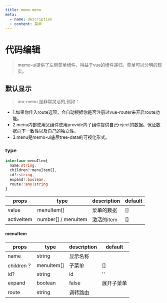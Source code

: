 ```yaml
---
title: memo-menu
meta:
  - name: description
  - content: 菜单
---
```


# 代码编辑
> memo-ui提供了左侧菜单组件，得益于vue的组件递归。菜单可以分明的现实。
<script setup lang="ts">
  import {demo1,path} from "./index.ts";
</script>

## 默认显示
<CodeEditor :filePath="path" :value="demo1"/>

> mo-menu 是非常灵活的,例如：
  + 1.如果你传入route选项，会自动根据你是否注册过vue-router来开启route功能。
  + 2.menu内部使用父组件使用provide向子组件提供自己reject的数据。保证数据向下一致性以及自己的独立性。
  + 3.menu是memo-ui底层tree-data的可视化形式。

### type

```ts
interface menuItem{
  name:string,
  children?:menuItem[],
  id?:string,
  expand?:boolean,
  route?:any|string
}
```

| props      | type                | description | default |
| ---------- | ------------------- | ----------- | ------- |
| value      | menuItem[]          | 菜单的数据  | []      |
| activeItem | number[] / menuItem | 激活的item  | []      |

#### menuItem

| props      | type       | description | default    |
| ---------- | ---------- | ----------- | ---------- |
| name       | string     | 显示名称    |            |
| children？ | menuItem[] | 子菜单      | []         |
| id?        | string     | id          | ''         |
| expand     | boolean    | false       | 展开子菜单 |  |
| route      | string     | 调转路由    |            |

